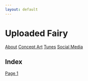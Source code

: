 ```yaml
---
layout: default
---
```

# Uploaded Fairy

[About](https://lwflouisa.github.io/uploadedfairyalt/about.html) [Concept Art](https://lwflouisa.github.io/uploadedfairyalt/conceptart.html) [Tunes](https://lwflouisa.github.io/uploadedfairyalt/tunes.html) [Social Media]()

## Index

[Page 1](https://lwflouisa.github.io/uploadedfairyalt/page1.html)
